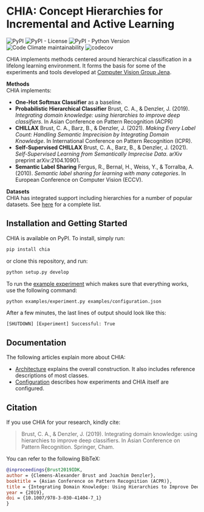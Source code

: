 # CHIA: Concept Hierarchies for Incremental and Active Learning
![PyPI](https://img.shields.io/pypi/v/chia)
![PyPI - License](https://img.shields.io/pypi/l/chia)
![PyPI - Python Version](https://img.shields.io/pypi/pyversions/chia)
![Code Climate maintainability](https://img.shields.io/codeclimate/maintainability/cvjena/chia)
![codecov](https://codecov.io/gh/cvjena/chia/branch/main/graph/badge.svg)

CHIA implements methods centered around hierarchical classification in a lifelong learning environment.
It forms the basis for some of the experiments and tools developed at [Computer Vision Group Jena](http://www.inf-cv.uni-jena.de/).

**Methods**\
CHIA implements:
 * **One-Hot Softmax Classifier** as a baseline.
 * **Probabilistic Hierarchical Classifier** Brust, C. A., & Denzler, J. (2019). *Integrating domain knowledge: using hierarchies to improve deep classifiers*. In Asian Conference on Pattern Recognition (ACPR)
 * **CHILLAX** Brust, C. A., Barz, B., & Denzler, J. (2021). *Making Every Label Count: Handling Semantic Imprecision by Integrating Domain Knowledge*. In International Conference on Pattern Recognition (ICPR).
 * **Self-Supervised CHILLAX** Brust, C. A., Barz, B., & Denzler, J. (2021). *Self-Supervised Learning from Semantically Imprecise Data*. arXiv preprint arXiv:2104.10901.
 * **Semantic Label Sharing** Fergus, R., Bernal, H., Weiss, Y., & Torralba, A. (2010). *Semantic label sharing for learning with many categories*. In European Conference on Computer Vision (ECCV).

**Datasets**\
CHIA has integrated support including hierarchies for a number of popular datasets. See [here](docs/architecture.md#dataset) for a complete list.


## Installation and Getting Started
CHIA is available on PyPI. To install, simply run:
```bash
pip install chia
```
or clone this repository, and run:
```bash
python setup.py develop
```

To run the [example experiment](examples/experiment.py) which makes sure that everything works, use the following command:
```bash
python examples/experiment.py examples/configuration.json
```
After a few minutes, the last lines of output should look like this:
```text
[SHUTDOWN] [Experiment] Successful: True
```

## Documentation
The following articles explain more about CHIA:
 * [Architecture](docs/architecture.md) explains the overall construction. It also includes reference descriptions of most classes.
 * [Configuration](docs/configuration.md) describes how experiments and CHIA itself are configured.

## Citation
If you use CHIA for your research, kindly cite:
> Brust, C. A., & Denzler, J. (2019). Integrating domain knowledge: using hierarchies to improve deep classifiers. In Asian Conference on Pattern Recognition. Springer, Cham.

You can refer to the following BibTeX:
```bibtex
@inproceedings{Brust2019IDK,
author = {Clemens-Alexander Brust and Joachim Denzler},
booktitle = {Asian Conference on Pattern Recognition (ACPR)},
title = {Integrating Domain Knowledge: Using Hierarchies to Improve Deep Classifiers},
year = {2019},
doi = {10.1007/978-3-030-41404-7_1}
}
```
